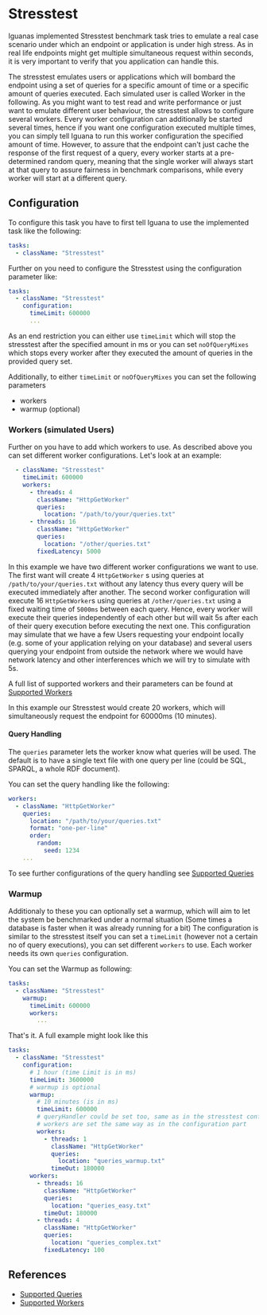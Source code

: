 # Stresstest
 
Iguanas implemented Stresstest benchmark task tries to emulate a real case scenario under which an endpoint or
application is under high stress.
As in real life endpoints might get multiple simultaneous request within seconds, it is very important to verify that
you application can handle this.

The stresstest emulates users or applications which will bombard the endpoint using a set of queries for a specific
amount of time or a specific amount of queries executed.
Each simulated user is called Worker in the following.
As you might want to test read and write performance or just want to emulate different user behaviour, the stresstest
allows to configure several workers.
Every worker configuration can additionally be started several times, hence if you want one configuration executed
multiple times, you can simply tell Iguana to run this worker configuration the specified amount of time.
However, to assure that the endpoint can't just cache the response of the first request of a query, every worker starts
at a pre-determined random query, meaning that the single worker will always start at that query to assure fairness in
benchmark comparisons, while every worker will start at a different query.

## Configuration

To configure this task you have to first tell Iguana to use the implemented task like the following:

```yaml
tasks:
  - className: "Stresstest"
```

Further on you need to configure the Stresstest using the configuration parameter like:

```yaml
tasks:
  - className: "Stresstest"
    configuration:
      timeLimit: 600000
      ...
```

As an end restriction you can either use `timeLimit` which will stop the stresstest after the specified amount in ms or
you can set `noOfQueryMixes` which stops every worker after they executed the amount of queries in the provided query
set.

Additionally, to either `timeLimit` or `noOfQueryMixes` you can set the following parameters

* workers
* warmup (optional)

### Workers (simulated Users)

Further on you have to add which workers to use. 
As described above you can set different worker configurations. 
Let's look at an example:

```yaml
  - className: "Stresstest"
    timeLimit: 600000
    workers:
      - threads: 4
        className: "HttpGetWorker"
        queries:
          location: "/path/to/your/queries.txt"
      - threads: 16
        className: "HttpGetWorker"
        queries:
          location: "/other/queries.txt"
        fixedLatency: 5000      
```

In this example we have two different worker configurations we want to use. The first want will create 4 `HttpGetWorker`
s using queries at `/path/to/your/queries.txt` without any latency thus every query will be executed immediately after
another.
The second worker configuration will execute 16 `HttpGetWorker`s using queries at `/other/queries.txt` using a fixed
waiting time of `5000ms` between each query.
Hence, every worker will execute their queries independently of each other but will wait 5s after each of their query
execution before executing the next one.
This configuration may simulate that we have a few Users requesting your endpoint locally (e.g. some of your application
relying on your database) and several users querying your endpoint from outside the network where we would have network
latency and other interferences which we will try to simulate with 5s.

A full list of supported workers and their parameters can be found at [Supported Workers](../workers)

In this example our Stresstest would create 20 workers, which will simultaneously request the endpoint for 60000ms (10
minutes).

#### Query Handling

The `queries` parameter lets the worker know what queries will be used.
The default is to have a single text file with one query per line (could be SQL, SPARQL, a whole RDF document).

You can set the query handling like the following:

```yaml
workers:
  - className: "HttpGetWorker"
    queries:
      location: "/path/to/your/queries.txt"
      format: "one-per-line"
      order:
        random:
          seed: 1234
    ...
```

To see further configurations of the query handling see  [Supported Queries](../queries/)

### Warmup

Additionaly to these you can optionally set a warmup, which will aim to let the system be benchmarked under a normal
situation (Some times a database is faster when it was already running for a bit)
The configuration is similar to the stresstest itself you can set a `timeLimit` (however not a certain no of query
executions), you can set different `workers` to use.
Each worker needs its own `queries` configuration.

You can set the Warmup as following:

```yaml
tasks:
  - className: "Stresstest"
    warmup:
      timeLimit: 600000
      workers: 
        ...
```

That's it. 
A full example might look like this

```yaml
tasks:
  - className: "Stresstest"
    configuration:
      # 1 hour (time Limit is in ms)
      timeLimit: 3600000
      # warmup is optional
      warmup:
        # 10 minutes (is in ms)
        timeLimit: 600000
        # queryHandler could be set too, same as in the stresstest configuration, otherwise the same queryHandler will be use.
        # workers are set the same way as in the configuration part
        workers:
          - threads: 1
            className: "HttpGetWorker"
            queries:
              location: "queries_warmup.txt"
            timeOut: 180000
      workers:
        - threads: 16
          className: "HttpGetWorker"
          queries:
            location: "queries_easy.txt"
          timeOut: 180000
        - threads: 4
          className: "HttpGetWorker"
          queries:
            location: "queries_complex.txt"
          fixedLatency: 100
```

## References

* [Supported Queries](../queries/)
* [Supported Workers](../workers)
